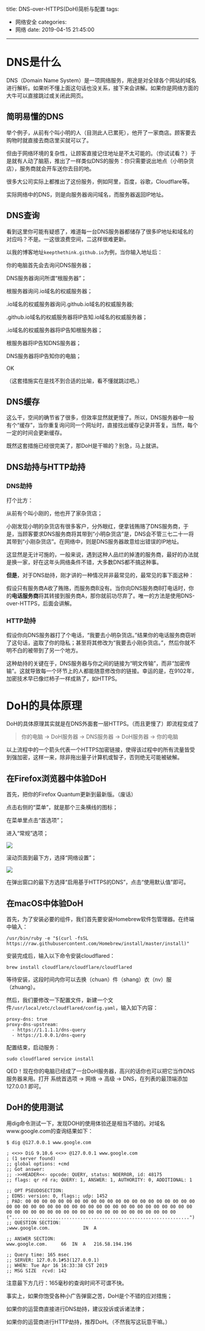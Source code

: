title: DNS-over-HTTPS(DoH)简析与配置
tags:
  - 网络安全
categories:
  - 网络
date: 2019-04-15 21:45:00
---
# DNS是什么

DNS（Domain Name System）是一项网络服务，用途是对全球各个网站的域名进行解析。如果听不懂上面这句话也没关系，接下来会讲解。如果你是网络方面的大牛可以直接跳过或关闭此网页。

## 简明易懂的DNS

举个例子，从前有个叫小明的人（目测此人已累死），他开了一家商店。顾客要去购物时就直接去商店里买就可以了。

但由于网络环境的复杂性，让顾客直接记住地址是不太可能的。（你试试看？）于是就有人动了脑筋，推出了一样类似DNS的服务：你只需要说出地点（小明杂货店），服务商就会开车送你去目的地。

很多大公司实际上都推出了这份服务，例如阿里，百度，谷歌，Cloudflare等。

实际网络中的DNS，则是向服务器询问域名，而服务器返回IP地址。

## DNS查询

看到这里你可能有疑惑了，难道每一台DNS服务器都储存了很多IP地址和域名的对应吗？不是。一这很浪费空间，二这样很难更新。

以我的博客地址`keepthethink.github.io`为例，当你输入地址后：

你的电脑首先会去询问DNS服务器；

DNS服务器询问所谓“根服务器”；

根服务器询问.io域名的权威服务器；

.io域名的权威服务器询问.github.io域名的权威服务器;

.github.io域名的权威服务器将IP告知.io域名的权威服务器；

.io域名的权威服务器将IP告知根服务器；

根服务器将IP告知DNS服务器；

DNS服务器将IP告知你的电脑；

OK

（这套措施实在是找不到合适的比喻，看不懂就跳过吧。）

## DNS缓存

这么干，空间的确节省了很多，但效率显然就更慢了。所以，DNS服务器中一般有个“缓存”，当你重复询问同一个网址时，直接找出缓存记录并答复。当然，每个一定的时间会更新缓存。

既然这套措施已经很完美了，那DoH是干嘛的？别急，马上就讲。

## DNS劫持与HTTP劫持

### DNS劫持

打个比方：

从前有个叫小刚的，他也开了家杂货店；

小刚发现小明的杂货店有很多客户，分外眼红，便拿钱贿赂了DNS服务商，于是，当顾客要求DNS服务商将其带到“小明杂货店”是，DNS会不管三七二十一将其带到“小刚杂货店”。在网络中，则是DNS服务器故意给出错误的IP地址。

这显然是无计可施的，一般来说，遇到这种人品烂的掉渣的服务商，最好的办法就是换一家，好在这年头网络条件不错，大多数DNS都不搞这种事。

**但是**，对于DNS劫持，刚才讲的一种情况并非最常见的，最常见的事下面这种：

假设只有服务商A收了贿赂，而服务商B没有。当你向DNS服务商B打电话时，你的**电话服务商**将其转接到服务商A，那你就前功尽弃了。唯一的方法是使用DNS-over-HTTPS，后面会讲解。

### HTTP劫持

假设你向DNS服务器打了个电话，“我要去小明杂货店。”结果你的电话服务商窃听了这句话，盗取了你的隐私；甚至将其修改为“我要去小刚杂货店。”，然后你就不明不白的被带到了另一个地方。

这种劫持的关键在于，DNS服务器与你之间的链接为“明文传输”，而非“加密传输”。这就导致每一个环节上的人都能随意修改你的链接。幸运的是，在9102年，加密技术早已像烂柿子一样成熟了，如HTTPS。

# DoH的具体原理

DoH的具体原理其实就是在DNS外面套一层HTTPS。（而且更慢了）即流程变成了

> 你的电脑 -> DoH服务器 -> DNS服务器 -> DoH服务器 -> 你的电脑

以上流程中的一个箭头代表一个HTTPS加密链接，使得该过程中的所有流量皆受到强加密，这样一来，除非拖出量子计算机或智子，否则绝无可能被破解。

## 在Firefox浏览器中体验DoH

首先，把你的Firefox Quantum更新到最新版。（废话）

点击右侧的“菜单”，就是那个三条横线的图标；

在菜单里点击“首选项”；

进入“常规”选项；

![](https://keepthethink.github.io/images/Jietu20190416-142149@2x.jpg)

滚动页面到最下方，选择“网络设置”；

![](https://keepthethink.github.io/images/Jietu20190416-142524@2x.jpg)

在弹出窗口的最下方选择“启用基于HTTPS的DNS”，点击“使用默认值”即可。

## 在macOS中体验DoH

首先，为了安装必要的组件，我们首先要安装Homebrew软件包管理器。在终端中输入：

```shell
/usr/bin/ruby -e "$(curl -fsSL https://raw.githubusercontent.com/Homebrew/install/master/install)"
```

安装完成后，输入以下命令安装cloudflared：

```
brew install cloudflare/cloudflare/cloudflared
```
等待安装，这段时间内你可以去换（chuan）件（shang）衣（nv）服（zhuang）。

然后，我们要修改一下配置文件，新建一个文件`/usr/local/etc/cloudflared/config.yaml`，输入如下内容：

```
proxy-dns: true
proxy-dns-upstream:
  - https://1.1.1.1/dns-query
  - https://1.0.0.1/dns-query
```

配置结束，启动服务：

```
sudo cloudflared service install
```

QED！现在你的电脑已经成了一台DoH服务器，高兴的话你也可以把它当作DNS服务器来用。打开 系统首选项 -> 网络 -> 高级 -> DNS，在列表的最顶端添加 127.0.0.1 即可。

## DoH的使用测试

用dig命令测试一下，发现DOH的使用体验还是相当不错的。对域名www.google.com的查询结果如下：

```
$ dig @127.0.0.1 www.google.com

; <<>> DiG 9.10.6 <<>> @127.0.0.1 www.google.com
; (1 server found)
;; global options: +cmd
;; Got answer:
;; ->>HEADER<<- opcode: QUERY, status: NOERROR, id: 48175
;; flags: qr rd ra; QUERY: 1, ANSWER: 1, AUTHORITY: 0, ADDITIONAL: 1

;; OPT PSEUDOSECTION:
; EDNS: version: 0, flags:; udp: 1452
; PAD: 00 00 00 00 00 00 00 00 00 00 00 00 00 00 00 00 00 00 00 00 00 00 00 00 00 00 00 00 00 00 00 00 00 00 00 00 00 00 00 00 00 00 00 00 00 00 00 00 00 00 00 00 00 00 00 00 00 00 00 00 00 00 00 00 00 (".................................................................")
;; QUESTION SECTION:
;www.google.com.			IN	A

;; ANSWER SECTION:
www.google.com.		66	IN	A	216.58.194.196

;; Query time: 165 msec
;; SERVER: 127.0.0.1#53(127.0.0.1)
;; WHEN: Tue Apr 16 16:33:38 CST 2019
;; MSG SIZE  rcvd: 142
```

注意最下方几行：165毫秒的查询时间不可谓不快。

事实上，如果你饱受各种小广告弹窗之苦，DoH是个不错的应对措施；

如果你的运营商直接进行DNS劫持，建议投诉或诉诸法律；

如果你的运营商进行HTTP劫持，推荐DoH。（不然我写这玩意干嘛。）
